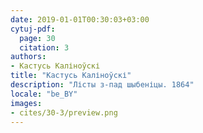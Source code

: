 ```yaml
---
date: 2019-01-01T00:30:03+03:00
cytuj-pdf:
  page: 30
  citation: 3
authors:
- Кастусь Каліноўскі
title: "Кастусь Каліноўскі"
description: "Лісты з-пад шыбеніцы. 1864"
locale: "be_BY"
images:
- cites/30-3/preview.png
---
```


